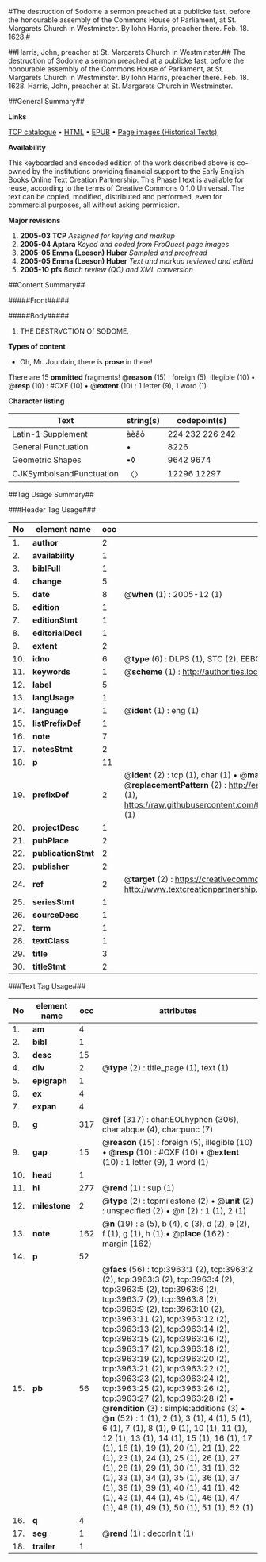 #The destruction of Sodome a sermon preached at a publicke fast, before the honourable assembly of the Commons House of Parliament, at St. Margarets Church in Westminster. By Iohn Harris, preacher there. Feb. 18. 1628.#

##Harris, John, preacher at St. Margarets Church in Westminster.##
The destruction of Sodome a sermon preached at a publicke fast, before the honourable assembly of the Commons House of Parliament, at St. Margarets Church in Westminster. By Iohn Harris, preacher there. Feb. 18. 1628.
Harris, John, preacher at St. Margarets Church in Westminster.

##General Summary##

**Links**

[TCP catalogue](http://www.ota.ox.ac.uk/tcp/)  • 
[HTML](http://tei.it.ox.ac.uk/tcp/Texts-HTML/free/A02/A02674.html)  • 
[EPUB](http://tei.it.ox.ac.uk/tcp/Texts-EPUB/free/A02/A02674.epub) • 
[Page images (Historical Texts)](https://data.historicaltexts.jisc.ac.uk/view?pubId=eebo-99839532e&pageId=eebo-99839532e-3963-1)

**Availability**

This keyboarded and encoded edition of the
	       work described above is co-owned by the institutions
	       providing financial support to the Early English Books
	       Online Text Creation Partnership. This Phase I text is
	       available for reuse, according to the terms of Creative
	       Commons 0 1.0 Universal. The text can be copied,
	       modified, distributed and performed, even for
	       commercial purposes, all without asking permission.

**Major revisions**

1. __2005-03__ __TCP__ *Assigned for keying and markup*
1. __2005-04__ __Aptara__ *Keyed and coded from ProQuest page images*
1. __2005-05__ __Emma (Leeson) Huber__ *Sampled and proofread*
1. __2005-05__ __Emma (Leeson) Huber__ *Text and markup reviewed and edited*
1. __2005-10__ __pfs__ *Batch review (QC) and XML conversion*

##Content Summary##

#####Front#####

#####Body#####

1. THE
DESTRVCTION
Of SODOME.

**Types of content**

  * Oh, Mr. Jourdain, there is **prose** in there!

There are 15 **ommitted** fragments! 
 @__reason__ (15) : foreign (5), illegible (10)  •  @__resp__ (10) : #OXF (10)  •  @__extent__ (10) : 1 letter (9), 1 word (1)

**Character listing**


|Text|string(s)|codepoint(s)|
|---|---|---|
|Latin-1 Supplement|àèâò|224 232 226 242|
|General Punctuation|•|8226|
|Geometric Shapes|▪◊|9642 9674|
|CJKSymbolsandPunctuation|〈〉|12296 12297|

##Tag Usage Summary##

###Header Tag Usage###

|No|element name|occ|attributes|
|---|---|---|---|
|1.|__author__|2||
|2.|__availability__|1||
|3.|__biblFull__|1||
|4.|__change__|5||
|5.|__date__|8| @__when__ (1) : 2005-12 (1)|
|6.|__edition__|1||
|7.|__editionStmt__|1||
|8.|__editorialDecl__|1||
|9.|__extent__|2||
|10.|__idno__|6| @__type__ (6) : DLPS (1), STC (2), EEBO-CITATION (1), PROQUEST (1), VID (1)|
|11.|__keywords__|1| @__scheme__ (1) : http://authorities.loc.gov/ (1)|
|12.|__label__|5||
|13.|__langUsage__|1||
|14.|__language__|1| @__ident__ (1) : eng (1)|
|15.|__listPrefixDef__|1||
|16.|__note__|7||
|17.|__notesStmt__|2||
|18.|__p__|11||
|19.|__prefixDef__|2| @__ident__ (2) : tcp (1), char (1)  •  @__matchPattern__ (2) : ([0-9\-]+):([0-9IVX]+) (1), (.+) (1)  •  @__replacementPattern__ (2) : http://eebo.chadwyck.com/downloadtiff?vid=$1&page=$2 (1), https://raw.githubusercontent.com/textcreationpartnership/Texts/master/tcpchars.xml#$1 (1)|
|20.|__projectDesc__|1||
|21.|__pubPlace__|2||
|22.|__publicationStmt__|2||
|23.|__publisher__|2||
|24.|__ref__|2| @__target__ (2) : https://creativecommons.org/publicdomain/zero/1.0/ (1), http://www.textcreationpartnership.org/docs/. (1)|
|25.|__seriesStmt__|1||
|26.|__sourceDesc__|1||
|27.|__term__|1||
|28.|__textClass__|1||
|29.|__title__|3||
|30.|__titleStmt__|2||


###Text Tag Usage###

|No|element name|occ|attributes|
|---|---|---|---|
|1.|__am__|4||
|2.|__bibl__|1||
|3.|__desc__|15||
|4.|__div__|2| @__type__ (2) : title_page (1), text (1)|
|5.|__epigraph__|1||
|6.|__ex__|4||
|7.|__expan__|4||
|8.|__g__|317| @__ref__ (317) : char:EOLhyphen (306), char:abque (4), char:punc (7)|
|9.|__gap__|15| @__reason__ (15) : foreign (5), illegible (10)  •  @__resp__ (10) : #OXF (10)  •  @__extent__ (10) : 1 letter (9), 1 word (1)|
|10.|__head__|1||
|11.|__hi__|277| @__rend__ (1) : sup (1)|
|12.|__milestone__|2| @__type__ (2) : tcpmilestone (2)  •  @__unit__ (2) : unspecified (2)  •  @__n__ (2) : 1 (1), 2 (1)|
|13.|__note__|162| @__n__ (19) : a (5), b (4), c (3), d (2), e (2), f (1), g (1), h (1)  •  @__place__ (162) : margin (162)|
|14.|__p__|52||
|15.|__pb__|56| @__facs__ (56) : tcp:3963:1 (2), tcp:3963:2 (2), tcp:3963:3 (2), tcp:3963:4 (2), tcp:3963:5 (2), tcp:3963:6 (2), tcp:3963:7 (2), tcp:3963:8 (2), tcp:3963:9 (2), tcp:3963:10 (2), tcp:3963:11 (2), tcp:3963:12 (2), tcp:3963:13 (2), tcp:3963:14 (2), tcp:3963:15 (2), tcp:3963:16 (2), tcp:3963:17 (2), tcp:3963:18 (2), tcp:3963:19 (2), tcp:3963:20 (2), tcp:3963:21 (2), tcp:3963:22 (2), tcp:3963:23 (2), tcp:3963:24 (2), tcp:3963:25 (2), tcp:3963:26 (2), tcp:3963:27 (2), tcp:3963:28 (2)  •  @__rendition__ (3) : simple:additions (3)  •  @__n__ (52) : 1 (1), 2 (1), 3 (1), 4 (1), 5 (1), 6 (1), 7 (1), 8 (1), 9 (1), 10 (1), 11 (1), 12 (1), 13 (1), 14 (1), 15 (1), 16 (1), 17 (1), 18 (1), 19 (1), 20 (1), 21 (1), 22 (1), 23 (1), 24 (1), 25 (1), 26 (1), 27 (1), 28 (1), 29 (1), 30 (1), 31 (1), 32 (1), 33 (1), 34 (1), 35 (1), 36 (1), 37 (1), 38 (1), 39 (1), 40 (1), 41 (1), 42 (1), 43 (1), 44 (1), 45 (1), 46 (1), 47 (1), 48 (1), 49 (1), 50 (1), 51 (1), 52 (1)|
|16.|__q__|4||
|17.|__seg__|1| @__rend__ (1) : decorInit (1)|
|18.|__trailer__|1||
